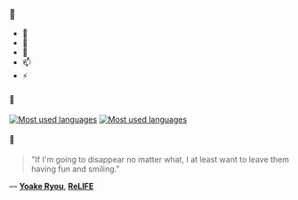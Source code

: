 ### 👋

- 🔭
- 🌱
- 💬
- 📫
- ⚡

#### 🧏

[![Most used languages](https://github-readme-stats-aynah.vercel.app/api/top-langs/?username=aynh&theme=solarized-dark&langs_count=6&layout=compact&hide_title=true)](https://github.com/anuraghazra/github-readme-stats#gh-dark-mode-only)
[![Most used languages](https://github-readme-stats-aynah.vercel.app/api/top-langs/?username=aynh&theme=solarized-light&langs_count=6&layout=compact&hide_title=true)](https://github.com/anuraghazra/github-readme-stats#gh-light-mode-only)

#### 💬

> "If I'm going to disappear no matter what, I at least want to leave them having fun and smiling."

&mdash; [**Yoake Ryou**](https://myanimelist.net/character.php?q=Yoake%20Ryou&cat=character), [**ReLIFE**](https://myanimelist.net/search/all?q=ReLIFE&cat=all)
